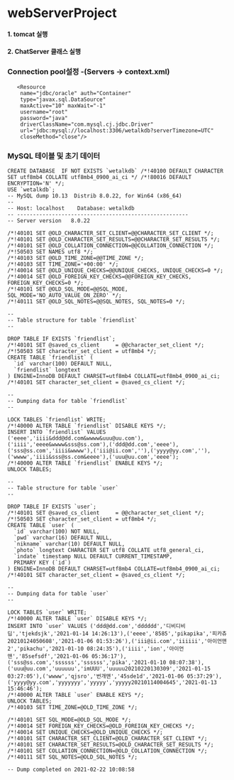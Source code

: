# webServerProject  
#### 1. tomcat 실행  
#### 2. ChatServer 클래스 실행  

### Connection pool설정 -(Servers -> context.xml)  
	   <Resource 
	    name="jdbc/oracle" auth="Container" 
	    type="javax.sql.DataSource"
	    maxActive="10" maxWait="-1" 
	    username="root" 
	    password="java" 
	    driverClassName="com.mysql.cj.jdbc.Driver"
	    url="jdbc:mysql://localhost:3306/wetalkdb?serverTimezone=UTC"	    
	    closeMethod="close"/>

### MySQL 테이블 및 초기 데이터  
  
	CREATE DATABASE  IF NOT EXISTS `wetalkdb` /*!40100 DEFAULT CHARACTER SET utf8mb4 COLLATE utf8mb4_0900_ai_ci */ /*!80016 DEFAULT ENCRYPTION='N' */;  
	USE `wetalkdb`;  
	-- MySQL dump 10.13  Distrib 8.0.22, for Win64 (x86_64)  
	--  
	-- Host: localhost    Database: wetalkdb  
	-- ------------------------------------------------------  
	-- Server version	8.0.22  

	/*!40101 SET @OLD_CHARACTER_SET_CLIENT=@@CHARACTER_SET_CLIENT */;  
	/*!40101 SET @OLD_CHARACTER_SET_RESULTS=@@CHARACTER_SET_RESULTS */;  
	/*!40101 SET @OLD_COLLATION_CONNECTION=@@COLLATION_CONNECTION */;  
	/*!50503 SET NAMES utf8 */;  
	/*!40103 SET @OLD_TIME_ZONE=@@TIME_ZONE */;  
	/*!40103 SET TIME_ZONE='+00:00' */;  
	/*!40014 SET @OLD_UNIQUE_CHECKS=@@UNIQUE_CHECKS, UNIQUE_CHECKS=0 */;  
	/*!40014 SET @OLD_FOREIGN_KEY_CHECKS=@@FOREIGN_KEY_CHECKS, FOREIGN_KEY_CHECKS=0 */;  
	/*!40101 SET @OLD_SQL_MODE=@@SQL_MODE, SQL_MODE='NO_AUTO_VALUE_ON_ZERO' */;  
	/*!40111 SET @OLD_SQL_NOTES=@@SQL_NOTES, SQL_NOTES=0 */;  

	--  
	-- Table structure for table `friendlist`  
	--  

	DROP TABLE IF EXISTS `friendlist`;  
	/*!40101 SET @saved_cs_client     = @@character_set_client */;  
	/*!50503 SET character_set_client = utf8mb4 */;  
	CREATE TABLE `friendlist` (
	  `id` varchar(100) DEFAULT NULL,
	  `friendlist` longtext
	) ENGINE=InnoDB DEFAULT CHARSET=utf8mb4 COLLATE=utf8mb4_0900_ai_ci;
	/*!40101 SET character_set_client = @saved_cs_client */;

	--
	-- Dumping data for table `friendlist`  
	--

	LOCK TABLES `friendlist` WRITE;  
	/*!40000 ALTER TABLE `friendlist` DISABLE KEYS */;  
	INSERT INTO `friendlist` VALUES ('eeee','iiii&ddd@dd.com&wwww&uuu@uu.com'),('iiii','eeee&wwww&sss@ss.com'),('ddd@dd.com','eeee'),('sss@ss.com','iiii&wwww'),('iii@ii.com',''),('yyyy@yy.com',''),('wwww','iiii&sss@ss.com&eeee'),('uuu@uu.com','eeee');  
	/*!40000 ALTER TABLE `friendlist` ENABLE KEYS */;  
	UNLOCK TABLES;  

	--  
	-- Table structure for table `user`  
	--  

	DROP TABLE IF EXISTS `user`;  
	/*!40101 SET @saved_cs_client     = @@character_set_client */;  
	/*!50503 SET character_set_client = utf8mb4 */;  
	CREATE TABLE `user` (
	  `id` varchar(100) NOT NULL,
	  `pwd` varchar(16) DEFAULT NULL,
	  `nikname` varchar(10) DEFAULT NULL,
	  `photo` longtext CHARACTER SET utf8 COLLATE utf8_general_ci,
	  `indate` timestamp NULL DEFAULT CURRENT_TIMESTAMP,
	  PRIMARY KEY (`id`)
	) ENGINE=InnoDB DEFAULT CHARSET=utf8mb4 COLLATE=utf8mb4_0900_ai_ci;  
	/*!40101 SET character_set_client = @saved_cs_client */;  

	--
	-- Dumping data for table `user`
	--

	LOCK TABLES `user` WRITE;  
	/*!40000 ALTER TABLE `user` DISABLE KEYS */;  
	INSERT INTO `user` VALUES ('ddd@dd.com','dddddd','디비디비딥','tjekdsjk','2021-01-14 14:26:13'),('eeee','8585','pikapika','피카츄20210124050608','2021-01-06 01:53:26'),('iii@ii.com','iiiiii','아이언맨2','pikachu','2021-01-10 08:24:35'),('iiii','ion','아이언맨','85sefsdf','2021-01-06 05:36:17'),('sss@ss.com','ssssss','ssssss','pika','2021-01-10 08:07:38'),('uuu@uu.com','uuuuuu','imUUU','uuuuu20210220130309','2021-01-15 03:27:05'),('wwww','qjsro','번개맨','45sde1d','2021-01-06 05:37:29'),('yyyy@yy.com','yyyyyyy','yyyyy','yyyyy20210114004645','2021-01-13 15:46:46');  
	/*!40000 ALTER TABLE `user` ENABLE KEYS */;   
	UNLOCK TABLES;  
	/*!40103 SET TIME_ZONE=@OLD_TIME_ZONE */;  

	/*!40101 SET SQL_MODE=@OLD_SQL_MODE */;  
	/*!40014 SET FOREIGN_KEY_CHECKS=@OLD_FOREIGN_KEY_CHECKS */;  
	/*!40014 SET UNIQUE_CHECKS=@OLD_UNIQUE_CHECKS */;  
	/*!40101 SET CHARACTER_SET_CLIENT=@OLD_CHARACTER_SET_CLIENT */;  
	/*!40101 SET CHARACTER_SET_RESULTS=@OLD_CHARACTER_SET_RESULTS */;  
	/*!40101 SET COLLATION_CONNECTION=@OLD_COLLATION_CONNECTION */;  
	/*!40111 SET SQL_NOTES=@OLD_SQL_NOTES */;  

	-- Dump completed on 2021-02-22 10:08:58  
